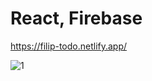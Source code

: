 # React, Firebase
https://filip-todo.netlify.app/

![1](https://user-images.githubusercontent.com/114927397/216093579-690afbe7-a29f-4ba2-be57-be4f816d3cf6.jpg)
